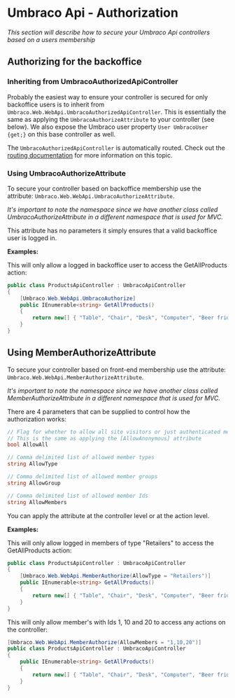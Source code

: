 # Umbraco Api - Authorization

_This section will describe how to secure your Umbraco Api controllers based on a users membership_ 

## Authorizing for the backoffice

### Inheriting from UmbracoAuthorizedApiController

Probably the easiest way to ensure your controller is secured for only backoffice users is to inherit from `Umbraco.Web.WebApi.UmbracoAuthorizedApiController`. This is essentially the same as applying the `UmbracoAuthorizeAttribute` to your controller (see below). We also expose the Umbraco user property `User UmbracoUser {get;}` on this base controller as well.

The `UmbracoAuthorizedApiController` is automatically routed.  Check out the [routing documentation](../Authorized/index.md) for more information on this topic.

### Using UmbracoAuthorizeAttribute

To secure your controller based on backoffice membership use the attribute: `Umbraco.Web.WebApi.UmbracoAuthorizeAttribute`. 

*It's important to note the namespace since we have another class called UmbracoAuthorizeAttribute in a different namespace that is used for MVC.*

This attribute has no parameters it simply ensures that a valid backoffice user is logged in.

**Examples:**

This will only allow a logged in backoffice user to access the GetAllProducts action:

```csharp
public class ProductsApiController : UmbracoApiController
{
    [Umbraco.Web.WebApi.UmbracoAuthorize]
    public IEnumerable<string> GetAllProducts()
    {
        return new[] { "Table", "Chair", "Desk", "Computer", "Beer fridge" };
    }
}
```

## Using MemberAuthorizeAttribute

To secure your controller based on front-end membership use the attribute: `Umbraco.Web.WebApi.MemberAuthorizeAttribute`. 

*It's important to note the namespace since we have another class called MemberAuthorizeAttribute in a different namespace that is used for MVC.*

There are 4 parameters that can be supplied to control how the authorization works:

```csharp
// Flag for whether to allow all site visitors or just authenticated members
// This is the same as applying the [AllowAnonymous] attribute
bool AllowAll

// Comma delimited list of allowed member types
string AllowType

// Comma delimited list of allowed member groups
string AllowGroup

// Comma delimited list of allowed member Ids
string AllowMembers
```

You can apply the attribute at the controller level or at the action level. 

**Examples:**

This will only allow logged in members of type "Retailers" to access the GetAllProducts action:

```csharp
public class ProductsApiController : UmbracoApiController
{
    [Umbraco.Web.WebApi.MemberAuthorize(AllowType = "Retailers")]
    public IEnumerable<string> GetAllProducts()
    {
        return new[] { "Table", "Chair", "Desk", "Computer", "Beer fridge" };
    }
}
```

This will only allow member's with Ids 1, 10 and 20 to access any actions on the controller:

```csharp
[Umbraco.Web.WebApi.MemberAuthorize(AllowMembers = "1,10,20")]
public class ProductsApiController : UmbracoApiController
{	    
    public IEnumerable<string> GetAllProducts()
    {
        return new[] { "Table", "Chair", "Desk", "Computer", "Beer fridge" };
    }
}
```
